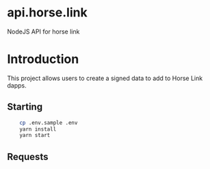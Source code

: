 # api.horse.link
NodeJS API for horse link

# Introduction
This project allows users to create a signed data to add to Horse Link dapps.

## Starting

```bash
    cp .env.sample .env
    yarn install
    yarn start
```

## Requests